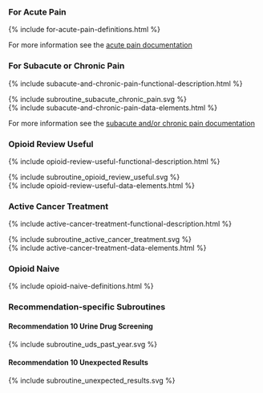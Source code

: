 ### For Acute Pain

{% include for-acute-pain-definitions.html %}

For more information see the <a href="acute-pain.html">acute pain documentation</a>

### For Subacute or Chronic Pain

{% include subacute-and-chronic-pain-functional-description.html %}
<div>{% include subroutine_subacute_chronic_pain.svg %}</div>
{% include subacute-and-chronic-pain-data-elements.html %}

For more information see the <a href="chronic-pain.html">subacute and/or chronic pain documentation</a>

### Opioid Review Useful

{% include opioid-review-useful-functional-description.html %}
<div>{% include subroutine_opioid_review_useful.svg %}</div>
{% include opioid-review-useful-data-elements.html %}

### Active Cancer Treatment

{% include active-cancer-treatment-functional-description.html %}
<div>{% include subroutine_active_cancer_treatment.svg %}</div>
{% include active-cancer-treatment-data-elements.html %}

### Opioid Naive

{% include opioid-naive-definitions.html %}

### Recommendation-specific Subroutines

#### Recommendation 10 Urine Drug Screening

<div>{% include subroutine_uds_past_year.svg %}</div>

#### Recommendation 10 Unexpected Results

<div>{% include subroutine_unexpected_results.svg %}</div>
